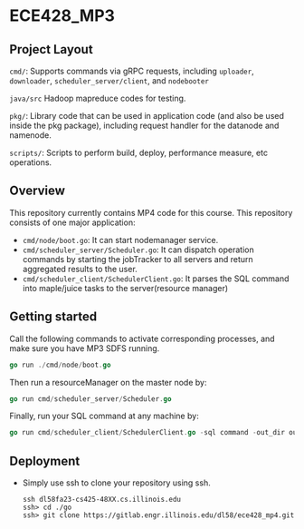 # ECE428_MP3

## Project Layout

`cmd/`: Supports commands via gRPC requests, including `uploader`, `downloader`, `scheduler_server/client`, and `nodebooter`

`java/src` Hadoop mapreduce codes for testing.

`pkg/`: Library code that can be used in application code (and also be used inside the pkg package), including request handler for the datanode and namenode.

`scripts/`: Scripts to perform build, deploy, performance measure, etc operations.

## Overview

This repository currently contains MP4 code for this course. This repository consists of one major application:

  - `cmd/node/boot.go`: It can start nodemanager service.
  - `cmd/scheduler_server/Scheduler.go`: It can dispatch operation commands by starting the jobTracker to all servers and return aggregated results to the user.
  - `cmd/scheduler_client/SchedulerClient.go`: It parses the SQL command into maple/juice tasks to the server(resource manager)

## Getting started


Call the following commands to activate corresponding processes, and make sure you have MP3 SDFS running.

```go
go run ./cmd/node/boot.go
```

Then run a resourceManager on the master node by:

```go
go run cmd/scheduler_server/Scheduler.go 
```

Finally, run your SQL command at any machine by:

```go
go run cmd/scheduler_client/SchedulerClient.go -sql command -out_dir output.csv
```


## Deployment

- Simply use ssh to clone your repository using ssh.

  ```shell
  ssh dl58fa23-cs425-48XX.cs.illinois.edu
  ssh> cd ./go
  ssh> git clone https://gitlab.engr.illinois.edu/dl58/ece428_mp4.git
  ```
  

